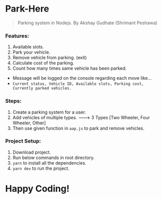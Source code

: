 # Park-Here
> Parking system in Nodejs.
> By Akshay Gudhate (Shrimant Peshawa)


### Features:
1. Available slots.
2. Park your vehicle.
3. Remove vehicle from parking. (exit)
4. Calculate cost of the parking.
5. Count how many times same vehicle has been parked.

- Message will be logged on the console regarding each move like...
- `Current status, Vehicle ID, Available slots, Parking cost, Currently parked vehicles.`


### Steps:
1. Create a parking system for a user.
2. Add vehicles of multiple types. ---> 3 Types [Two Wheeler, Four Wheeler, Other]
3. Then use given function in `aap.js` to park and remove vehicles.


### Project Setup:
1. Download project.
2. Run below commands in root directory.
3. `yarn` to install all the dependencies.
4. `yarn dev` to run the project.


# Happy Coding!
